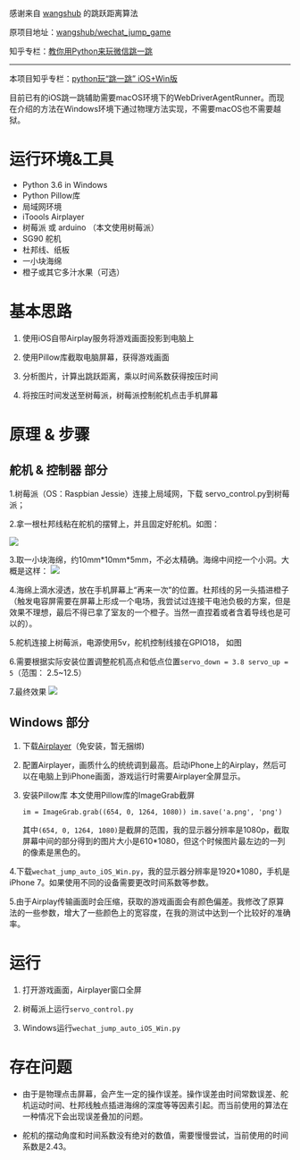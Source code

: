 感谢来自 [wangshub](https://github.com/wangshub "wangshub") 的跳跃距离算法

原项目地址：[wangshub/wechat_jump_game](https://github.com/wangshub/wechat_jump_game "https://github.com/wangshub/wechat_jump_game")

知乎专栏：[教你用Python来玩微信跳一跳](https://zhuanlan.zhihu.com/p/32452473 "教你用Python来玩微信跳一跳")

----------

本项目知乎专栏：[python玩“跳一跳” iOS+Win版](https://zhuanlan.zhihu.com/p/32526110 "python玩“跳一跳” iOS+Win版")

目前已有的iOS跳一跳辅助需要macOS环境下的WebDriverAgentRunner。而现在介绍的方法在Windows环境下通过物理方法实现，不需要macOS也不需要越狱。


# 运行环境&工具 #


- Python 3.6 in Windows
- Python Pillow库
- 局域网环境
- iToools Airplayer
- 树莓派 或 arduino （本文使用树莓派）
- SG90 舵机
- 杜邦线、纸板
- 一小块海绵
- 橙子或其它多汁水果（可选）


# 基本思路 #

1. 使用iOS自带Airplay服务将游戏画面投影到电脑上

2. 使用Pillow库截取电脑屏幕，获得游戏画面

3. 分析图片，计算出跳跃距离，乘以时间系数获得按压时间

4. 将按压时间发送至树莓派，树莓派控制舵机点击手机屏幕


# 原理 & 步骤 #

## 舵机 & 控制器 部分 ##

1.树莓派（OS：Raspbian Jessie）连接上局域网，下载 servo_control.py到树莓派；

2.拿一根杜邦线粘在舵机的摆臂上，并且固定好舵机。如图：

![](https://github.com/yangyiLTS/wechat_jump_game_iOS/raw/master/data/servo.jpg)

3.取一小块海绵，约10mm\*10mm\*5mm，不必太精确。海绵中间挖一个小洞。大概是这样：
![](https://github.com/yangyiLTS/wechat_jump_game_iOS/raw/master/data/sponge.png)

4.海绵上滴水浸透，放在手机屏幕上“再来一次”的位置。杜邦线的另一头插进橙子（触发电容屏需要在屏幕上形成一个电场，我尝试过连接干电池负极的方案，但是效果不理想，最后不得已拿了室友的一个橙子。当然一直捏着或者含着导线也是可以的）。

5.舵机连接上树莓派，电源使用5v，舵机控制线接在GPIO18，
如图

6.需要根据实际安装位置调整舵机高点和低点位置`servo_down = 3.8
servo_up = 5`（范围： 2.5~12.5）

7.最终效果
![](https://github.com/yangyiLTS/wechat_jump_game_iOS/raw/master/data/final.png)

## Windows 部分 ##
1. 下载[Airplayer](https://pro.itools.cn/airplayer "Airplayer")（免安装，暂无捆绑)

2. 配置Airplayer，画质什么的统统调到最高。启动iPhone上的Airplay，然后可以在电脑上到iPhone画面，游戏运行时需要Airplayer全屏显示。
	
3. 安装Pillow库
	本文使用Pillow库的ImageGrab截屏
	
	`im = ImageGrab.grab((654, 0, 1264, 1080))
     im.save('a.png', 'png')`

	其中`(654, 0, 1264, 1080)`是截屏的范围，我的显示器分辨率是1080p，截取屏幕中间的部分得到的图片大小是610*1080，但这个时候图片最左边的一列的像素是黑色的。

4.下载`wechat_jump_auto_iOS_Win.py`，我的显示器分辨率是1920*1080，手机是iPhone 7。如果使用不同的设备需要更改时间系数等参数。

5.由于Airplay传输画面时会压缩，获取的游戏画面会有颜色偏差。我修改了原算法的一些参数，增大了一些颜色上的宽容度，在我的测试中达到一个比较好的准确率。

# 运行 #

1. 打开游戏画面，Airplayer窗口全屏

2. 树莓派上运行`servo_control.py`

3. Windows运行`wechat_jump_auto_iOS_Win.py`


# 存在问题 #

- 由于是物理点击屏幕，会产生一定的操作误差。操作误差由时间常数误差、舵机运动时间、杜邦线触点插进海绵的深度等等因素引起。而当前使用的算法在一种情况下会出现误差叠加的问题。

- 舵机的摆动角度和时间系数没有绝对的数值，需要慢慢尝试，当前使用的时间系数是2.43。